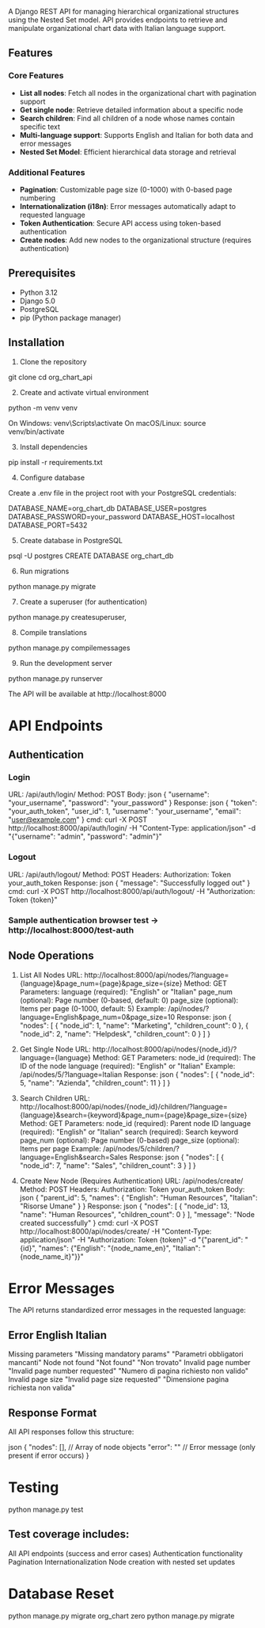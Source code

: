 A Django REST API for managing hierarchical organizational structures using the Nested Set model. API provides endpoints to retrieve and manipulate organizational chart data with Italian language support.

## Features

### Core Features
- **List all nodes**: Fetch all nodes in the organizational chart with pagination support
- **Get single node**: Retrieve detailed information about a specific node
- **Search children**: Find all children of a node whose names contain specific text
- **Multi-language support**: Supports English and Italian for both data and error messages
- **Nested Set Model**: Efficient hierarchical data storage and retrieval

### Additional Features
- **Pagination**: Customizable page size (0-1000) with 0-based page numbering
- **Internationalization (i18n)**: Error messages automatically adapt to requested language
- **Token Authentication**: Secure API access using token-based authentication
- **Create nodes**: Add new nodes to the organizational structure (requires authentication)

## Prerequisites

- Python 3.12
- Django 5.0
- PostgreSQL
- pip (Python package manager)

## Installation

1. Clone the repository

git clone <repository-url>
cd org_chart_api

2. Create and activate virtual environment

python -m venv venv

On Windows: venv\Scripts\activate
On macOS/Linux: source venv/bin/activate

3. Install dependencies

pip install -r requirements.txt

4. Configure database

Create a .env file in the project root with your PostgreSQL credentials:

DATABASE_NAME=org_chart_db
DATABASE_USER=postgres
DATABASE_PASSWORD=your_password
DATABASE_HOST=localhost
DATABASE_PORT=5432

5. Create database in PostgreSQL

psql -U postgres
CREATE DATABASE org_chart_db

6. Run migrations

python manage.py migrate

7. Create a superuser (for authentication)

python manage.py createsuperuser,

8. Compile translations

python manage.py compilemessages

9. Run the development server

python manage.py runserver

The API will be available at http://localhost:8000

# API Endpoints

## Authentication

### Login
URL: /api/auth/login/
Method: POST
Body:
json
{
    "username": "your_username",
    "password": "your_password"
}
Response:
json
{
    "token": "your_auth_token",
    "user_id": 1,
    "username": "your_username",
    "email": "user@example.com"
}
cmd:
curl -X POST http://localhost:8000/api/auth/login/ -H "Content-Type: application/json" -d "{\"username\": \"admin\", \"password\": \"admin\"}"

### Logout
URL: /api/auth/logout/
Method: POST
Headers: Authorization: Token your_auth_token
Response:
json
{
    "message": "Successfully logged out"
}
cmd:
curl -X POST http://localhost:8000/api/auth/logout/ -H "Authorization: Token {token}"

### Sample authentication browser test -> http://localhost:8000/test-auth

## Node Operations
1. List All Nodes
URL: http://localhost:8000/api/nodes/?language={language}&page_num={page}&page_size={size}
Method: GET
Parameters:
language (required): "English" or "Italian"
page_num (optional): Page number (0-based, default: 0)
page_size (optional): Items per page (0-1000, default: 5)
Example: /api/nodes/?language=English&page_num=0&page_size=10
Response:
json
{
    "nodes": [
        {
            "node_id": 1,
            "name": "Marketing",
            "children_count": 0
        },
        {
            "node_id": 2,
            "name": "Helpdesk",
            "children_count": 0
        }
    ]
}

2. Get Single Node
URL: http://localhost:8000/api/nodes/{node_id}/?language={language}
Method: GET
Parameters:
node_id (required): The ID of the node
language (required): "English" or "Italian"
Example: /api/nodes/5/?language=Italian
Response:
json
{
    "nodes": [
        {
            "node_id": 5,
            "name": "Azienda",
            "children_count": 11
        }
    ]
}

3. Search Children
URL: http://localhost:8000/api/nodes/{node_id}/children/?language={language}&search={keyword}&page_num={page}&page_size={size}
Method: GET
Parameters:
node_id (required): Parent node ID
language (required): "English" or "Italian"
search (required): Search keyword
page_num (optional): Page number (0-based)
page_size (optional): Items per page
Example: /api/nodes/5/children/?language=English&search=Sales
Response:
json
{
    "nodes": [
        {
            "node_id": 7,
            "name": "Sales",
            "children_count": 3
        }
    ]
}

4. Create New Node (Requires Authentication)
URL: /api/nodes/create/
Method: POST
Headers: Authorization: Token your_auth_token
Body:
json
{
    "parent_id": 5,
    "names": {
        "English": "Human Resources",
        "Italian": "Risorse Umane"
    }
}
Response:
json
{
    "nodes": [
        {
            "node_id": 13,
            "name": "Human Resources",
            "children_count": 0
        }
    ],
    "message": "Node created successfully"
}
cmd:
curl -X POST http://localhost:8000/api/nodes/create/ -H "Content-Type: application/json" -H "Authorization: Token {token}" -d "{\"parent_id\": \"{id}\", \"names\": {\"English\": \"{node_name_en}\", \"Italian\": \"{node_name_it}\"}}"

# Error Messages
The API returns standardized error messages in the requested language:

## Error    English     Italian
Missing parameters	"Missing mandatory params"	"Parametri obbligatori mancanti"
Node not found	"Not found"	"Non trovato"
Invalid page number	"Invalid page number requested"	"Numero di pagina richiesto non valido"
Invalid page size	"Invalid page size requested"	"Dimensione pagina richiesta non valida"

## Response Format
All API responses follow this structure:

json
{
    "nodes": [],      // Array of node objects
    "error": ""       // Error message (only present if error occurs)
}

# Testing

python manage.py test

## Test coverage includes:

All API endpoints (success and error cases)
Authentication functionality
Pagination
Internationalization
Node creation with nested set updates

# Database Reset

python manage.py migrate org_chart zero
python manage.py migrate